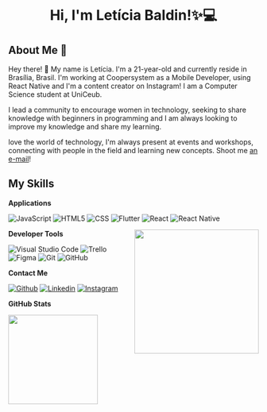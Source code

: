 <h1 align="center">Hi, I'm Letícia Baldin!✨💻</h1>

## About Me :wave:

Hey there! 💙 My name is Letícia. I'm a 21-year-old and currently reside in Brasília, Brasil. I'm working at Coopersystem as a Mobile Developer, using React Native and I'm a content creator on Instagram! I am a Computer Science student at UniCeub.

I lead a community to encourage women in technology, seeking to share knowledge with beginners in programming and I am always looking to improve my knowledge and share my learning. 

 love the world of technology, I'm always present at events and workshops, connecting with people in the field and learning new concepts. Shoot me [an e-mail](mailto:contatoletcode@gmail.com)! 



 ## My Skills

 **Applications**

![JavaScript](https://img.shields.io/badge/-JavaScript-333333?style=flat&logo=javascript)
![HTML5](https://img.shields.io/badge/-HTML5-333333?style=flat&logo=HTML5)
![CSS](https://img.shields.io/badge/-CSS-333333?style=flat&logo=CSS3&logoColor=1572B6)
![Flutter](https://img.shields.io/badge/-Flutter-333333?style=flat&logo=Flutter)
![React](https://img.shields.io/badge/-React-333333?style=flat&logo=react)
![React Native](https://img.shields.io/badge/-React%20Native-333333?style=flat&logo=react)

<img align= "right" width= "250" src= "https://pa1.narvii.com/6580/8098c6e9207376889eeb0532d9f5a0723c4d73f5_hq.gif"/>

**Developer Tools**

![Visual Studio Code](https://img.shields.io/badge/-Visual%20Studio%20Code-333333?style=flat&logo=visual-studio-code&logoColor=007ACC)
![Trello](https://img.shields.io/badge/-Trello-333333?style=flat&logo=trello&logoColor=007ACC)
![Figma](https://img.shields.io/badge/-Figma-333333?style=flat&logo=figma&logoColor=007ACC)
![Git](https://img.shields.io/badge/-Git-333333?style=flat&logo=git)
![GitHub](https://img.shields.io/badge/-GitHub-333333?style=flat&logo=github)

**Contact Me**

[![Github](https://img.shields.io/badge/-Github-333?style=flat&logo=Github&logoColor=white)](https://github.com/leticiabaldin/leticiabaldin/)
[![Linkedin](https://img.shields.io/badge/-LinkedIn-blue?style=flat&logo=Linkedin&logoColor=white)](https://www.linkedin.com/in/leticia-baldin-996771210/)
[![Instagram](https://img.shields.io/badge/-Instagram-c13584?style=flat&labelColor=c13584&logo=instagram&logoColor=white)](https://www.instagram.com/lletcode/)

**GitHub Stats**

<a href="https://github.com/leticiabaldin" title="Perfil do Let">
  <img height="180em" src="https://github-readme-stats.vercel.app/api?username=leticiabaldin&theme=dracula&show_icons=true" />
</a>
